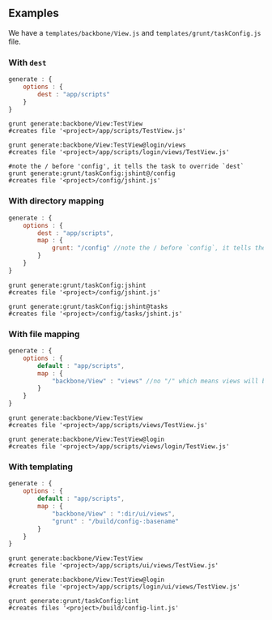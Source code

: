 ## Examples

We have a `templates/backbone/View.js` and `templates/grunt/taskConfig.js` file.

### With `dest`

```js
generate : {
	options : {
		dest : "app/scripts"
	}
}
```
```shell
grunt generate:backbone/View:TestView
#creates file '<project>/app/scripts/TestView.js'

grunt generate:backbone/View:TestView@login/views
#creates file '<project>/app/scripts/login/views/TestView.js'

#note the / before 'config', it tells the task to override `dest`
grunt generate:grunt/taskConfig:jshint@/config
#creates file '<project>/config/jshint.js'
```

### With directory mapping

```js
generate : {
	options : {
		dest : "app/scripts",
		map : {
			grunt: "/config" //note the / before `config`, it tells the task to override `dest`
		}
	}
}
```
```shell
grunt generate:grunt/taskConfig:jshint
#creates file '<project>/config/jshint.js'

grunt generate:grunt/taskConfig:jshint@tasks
#creates file '<project>/config/tasks/jshint.js'
```

### With file mapping

```js
generate : {
	options : {
		default : "app/scripts",
		map : {
			"backbone/View" : "views" //no "/" which means views will be generated in `app/scripts/views`
		}
	}
}
```
```shell
grunt generate:backbone/View:TestView
#creates file '<project>/app/scripts/views/TestView.js'

grunt generate:backbone/View:TestView@login
#creates file '<project>/app/scripts/views/login/TestView.js'
```

### With templating

```js
generate : {
	options : {
		default : "app/scripts",
		map : {
			"backbone/View" : ":dir/ui/views",
			"grunt" : "/build/config-:basename"
		}
	}
}
```
```shell
grunt generate:backbone/View:TestView
#creates file '<project>/app/scripts/ui/views/TestView.js'

grunt generate:backbone/View:TestView@login
#creates file '<project>/app/scripts/login/ui/views/TestView.js'

grunt generate:grunt/taskConfig:lint
#creates files '<project>/build/config-lint.js'
```

